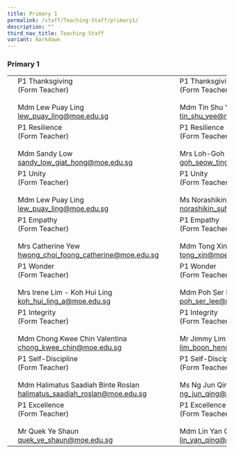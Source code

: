 ```yaml
---
title: Primary 1
permalink: /staff/Teaching-Staff/primary1/
description: ""
third_nav_title: Teaching Staff
variant: markdown
---
```

### Primary 1

|  	|  	|  	|  	|  	|
|---	|---	|---	|---	|---	|
|  	| P1 Thanksgiving<br>(Form Teacher)<br><br> Mdm Lew Puay Ling<br>lew_puay_ling@moe.edu.sg	|   	|| P1 Thanksgiving<br>(Form Teacher)<br><br>  Mdm Tin Shu Yee<br>tin_shu_yee@moe.edu.sg	|
| 	| P1 Resilience<br>(Form Teacher)<br><br>Mdm Sandy Low<br>sandy_low_giat_hong@moe.edu.sg 	|   	| 	| P1 Resilience<br>(Form Teacher)<br><br>Mrs Loh-Goh Seow Ting<br>goh_seow_ting@moe.edu.sg 	|
| 	| P1 Unity <br>(Form Teacher)<br><br>Mdm Lew Puay Ling<br>lew_puay_ling@moe.edu.sg 	|   	|	| P1 Unity <br>(Form Teacher)<br><br>Ms Norashikin Binte Suhadi<br>norashikin_suhadi@moe.edu.sg  	|
| 	| P1 Empathy<br>(Form Teacher)<br><br>Mrs&nbsp;Catherine Yew<br>hwong_choi_foong_catherine@moe.edu.sg<br> 	|   	|| P1 Empathy<br>(Form Teacher)<br><br>Mdm Tong Xin<br>tong_xin@moe.edu.sg 	|
| 	| P1 Wonder<br>(Form Teacher)<br><br>Mrs Irene Lim - Koh Hui Ling<br>koh_hui_ling_a@moe.edu.sg 	|   	| | P1 Wonder<br>(Form Teacher)<br><br>Mdm Poh Ser Lee<br>poh_ser_lee@moe.edu.sg 	|
| 	| P1 Integrity<br>(Form Teacher)<br><br>Mdm Chong Kwee Chin Valentina<br>chong_kwee_chin@moe.edu.sg	|   	|	| P1 Integrity<br>(Form Teacher)<br><br>Mr Jimmy Lim<br>lim_boon_heng_jimmy@moe.edu.sg	|
|	| P1 Self-Discipline<br>(Form Teacher)<br><br>Mdm Halimatus Saadiah Binte Roslan<br>halimatus_saadiah_roslan@moe.edu.sg 	|    	| 	| P1 Self-Discipline<br>(Form Teacher)<br><br>Ms Ng Jun Qing<br>ng_jun_qing@moe.edu.sg 	 	|
| | P1 Excellence<br>(Form Teacher)<br><br>Mr Quek Ye Shaun<br>quek_ye_shaun@moe.edu.sg 	|   	| 	| P1 Excellence <br>(Form Teacher)<br><br>Mdm Lin Yan Qing<br>lin_yan_qing@moe.edu.sg 	|